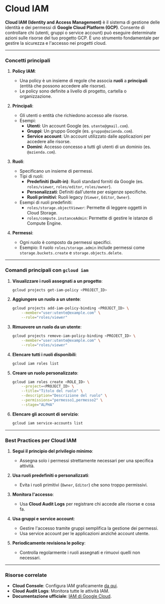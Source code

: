 # Cloud IAM



**Cloud IAM (Identity and Access Management)** è il sistema di gestione delle identità e dei permessi di **Google Cloud Platform (GCP)**.
Consente di controllare chi (utenti, gruppi o service account) può eseguire determinate azioni sulle risorse del tuo progetto GCP. 
È uno strumento fondamentale per gestire la sicurezza e l'accesso nei progetti cloud.

---

### **Concetti principali**

1. **Policy IAM**:
   - Una policy è un insieme di regole che associa **ruoli** a **principali** (entità che possono accedere alle risorse).
   - Le policy sono definite a livello di progetto, cartella o organizzazione.

2. **Principali**:
   - Gli utenti o entità che richiedono accesso alle risorse.
   - Esempi:
     - **Utenti**: Un account Google (es. `utente@gmail.com`).
     - **Gruppi**: Un gruppo Google (es. `gruppo@azienda.com`).
     - **Service account**: Un account utilizzato dalle applicazioni per accedere alle risorse.
     - **Domini**: Accesso concesso a tutti gli utenti di un dominio (es. `@azienda.com`).

3. **Ruoli**:
   - Specificano un insieme di permessi.
   - Tipi di ruoli:
     - **Predefiniti (built-in)**: Ruoli standard forniti da Google (es. `roles/viewer`, `roles/editor`, `roles/owner`).
     - **Personalizzati**: Definiti dall'utente per esigenze specifiche.
     - **Ruoli primitivi**: Ruoli legacy (`Viewer`, `Editor`, `Owner`).
   - Esempi di ruoli predefiniti:
     - `roles/storage.objectViewer`: Permette di leggere oggetti in Cloud Storage.
     - `roles/compute.instanceAdmin`: Permette di gestire le istanze di Compute Engine.

4. **Permessi**:
   - Ogni ruolo è composto da permessi specifici.
   - Esempio: Il ruolo `roles/storage.admin` include permessi come `storage.buckets.create` e `storage.objects.delete`.

---

### **Comandi principali con `gcloud iam`**

1. **Visualizzare i ruoli assegnati a un progetto**:
   ```bash
   gcloud projects get-iam-policy <PROJECT_ID>
   ```

2. **Aggiungere un ruolo a un utente**:
   ```bash
   gcloud projects add-iam-policy-binding <PROJECT_ID> \
       --member="user:utente@example.com" \
       --role="roles/viewer"
   ```

3. **Rimuovere un ruolo da un utente**:
   ```bash
   gcloud projects remove-iam-policy-binding <PROJECT_ID> \
       --member="user:utente@example.com" \
       --role="roles/viewer"
   ```

4. **Elencare tutti i ruoli disponibili**:
   ```bash
   gcloud iam roles list
   ```

5. **Creare un ruolo personalizzato**:
   ```bash
   gcloud iam roles create <ROLE_ID> \
       --project=<PROJECT_ID> \
       --title="Titolo del ruolo" \
       --description="Descrizione del ruolo" \
       --permissions="permesso1,permesso2" \
       --stage="ALPHA"
   ```

6. **Elencare gli account di servizio**:
   ```bash
   gcloud iam service-accounts list
   ```

---

### **Best Practices per Cloud IAM**

1. **Segui il principio del privilegio minimo**:
   - Assegna solo i permessi strettamente necessari per una specifica attività.

2. **Usa ruoli predefiniti o personalizzati**:
   - Evita i ruoli primitivi (`Owner`, `Editor`) che sono troppo permissivi.

3. **Monitora l'accesso**:
   - Usa **Cloud Audit Logs** per registrare chi accede alle risorse e cosa fa.

4. **Usa gruppi e service account**:
   - Gestire l'accesso tramite gruppi semplifica la gestione dei permessi.
   - Usa service account per le applicazioni anziché account utente.

5. **Periodicamente revisiona le policy**:
   - Controlla regolarmente i ruoli assegnati e rimuovi quelli non necessari.

---

### **Risorse correlate**
- **Cloud Console**: Configura IAM graficamente [da qui](https://console.cloud.google.com/iam-admin/iam).
- **Cloud Audit Logs**: Monitora tutte le attività IAM.
- **Documentazione ufficiale**: [IAM di Google Cloud](https://cloud.google.com/iam/docs).




